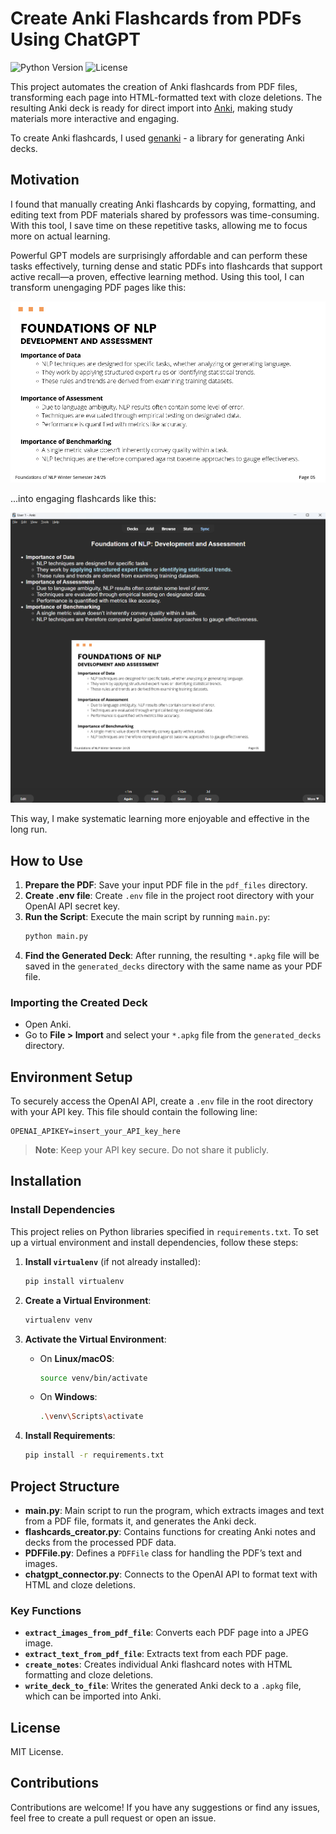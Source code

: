# Create Anki Flashcards from PDFs Using ChatGPT

![Python Version](https://img.shields.io/badge/Python-3.9%2B-blue)
![License](https://img.shields.io/badge/License-MIT-green)

This project automates the creation of Anki flashcards from PDF files,
transforming each page into HTML-formatted text with cloze deletions.
The resulting Anki deck is ready for direct import into [Anki](https://apps.ankiweb.net/),
making study materials more interactive and engaging.

To create Anki flashcards, I used [genanki](https://github.com/kerrickstaley/genanki) - a library for generating Anki decks.

## Motivation
I found that manually creating Anki flashcards by copying, formatting,
and editing text from PDF materials shared by professors was time-consuming. 
With this tool, I save time on these repetitive tasks, allowing me to focus more on actual learning.

Powerful GPT models are surprisingly affordable and can perform these tasks effectively,
turning dense and static PDFs into flashcards that support active recall—a proven, 
effective learning method. Using this tool, I can transform unengaging PDF pages like this:

![pdf_page_scs.png](readme_images/pdf_page_scs.png)

...into engaging flashcards like this:

![flashcard_page_scs.png](readme_images/flashcard_page_scs.png)

This way, I make systematic learning more enjoyable and effective in the long run.

## How to Use

1. **Prepare the PDF**: Save your input PDF file in the `pdf_files` directory.
2. **Create .env file**: Create `.env` file in the project root directory with your OpenAI API secret key. 
3. **Run the Script**: Execute the main script by running `main.py`:
   ```bash
   python main.py
   ```
4. **Find the Generated Deck**: After running, the resulting `*.apkg` file will be saved in the `generated_decks` directory with the same name as your PDF file.

### Importing the Created Deck

- Open Anki.
- Go to **File > Import** and select your `*.apkg` file from the `generated_decks` directory.

## Environment Setup

To securely access the OpenAI API, create a `.env` file in the root directory with your API key. This file should contain the following line:
```
OPENAI_APIKEY=insert_your_API_key_here
```
> **Note**: Keep your API key secure. Do not share it publicly.

## Installation

### Install Dependencies

This project relies on Python libraries specified in `requirements.txt`. To set up a virtual environment and install dependencies, follow these steps:

1. **Install `virtualenv`** (if not already installed):
   ```bash
   pip install virtualenv
   ```

2. **Create a Virtual Environment**:
   ```bash
   virtualenv venv
   ```

3. **Activate the Virtual Environment**:
    - On **Linux/macOS**:
      ```bash
      source venv/bin/activate
      ```
    - On **Windows**:
      ```bash
      .\venv\Scripts\activate
      ```

4. **Install Requirements**:
   ```bash
   pip install -r requirements.txt
   ```

## Project Structure

- **main.py**: Main script to run the program, which extracts images and text from a PDF file, formats it, and generates the Anki deck.
- **flashcards_creator.py**: Contains functions for creating Anki notes and decks from the processed PDF data.
- **PDFFile.py**: Defines a `PDFFile` class for handling the PDF’s text and images.
- **chatgpt_connector.py**: Connects to the OpenAI API to format text with HTML and cloze deletions.

### Key Functions

- **`extract_images_from_pdf_file`**: Converts each PDF page into a JPEG image.
- **`extract_text_from_pdf_file`**: Extracts text from each PDF page.
- **`create_notes`**: Creates individual Anki flashcard notes with HTML formatting and cloze deletions.
- **`write_deck_to_file`**: Writes the generated Anki deck to a `.apkg` file, which can be imported into Anki.

## License
MIT License.

## Contributions
Contributions are welcome! If you have any suggestions or find any issues, feel free to create a pull request or open an issue.
